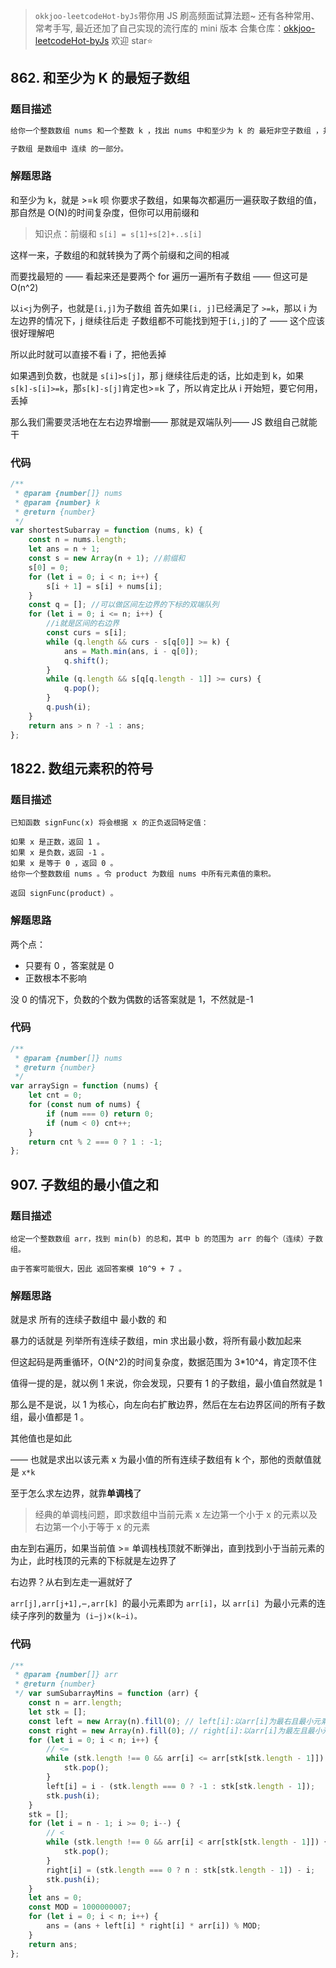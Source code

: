 > `okkjoo-leetcodeHot-byJs`带你用 JS 刷高频面试算法题~
> 还有各种常用、常考手写, 最近还加了自己实现的流行库的 mini 版本
> 合集仓库：[okkjoo-leetcodeHot-byJs](https://github.com/okkjoo/okkjoo-leetcodeHot-byJs)
> 欢迎 star⭐

## 862. 和至少为 K 的最短子数组

### 题目描述

```js
给你一个整数数组 nums 和一个整数 k ，找出 nums 中和至少为 k 的 最短非空子数组 ，并返回该子数组的长度。如果不存在这样的 子数组 ，返回 -1 。

子数组 是数组中 连续 的一部分。
```

### 解题思路

和至少为 k，就是 >=k 呗
你要求子数组，如果每次都遍历一遍获取子数组的值，那自然是 O(N)的时间复杂度，但你可以用前缀和

> 知识点：前缀和 `s[i] = s[1]+s[2]+..s[i]`

这样一来，子数组的和就转换为了两个前缀和之间的相减

而要找最短的 —— 看起来还是要两个 for 遍历一遍所有子数组 —— 但这可是 O(n^2)

以`i<j`为例子，也就是`[i,j]`为子数组
首先如果`[i, j]`已经满足了 `>=k`，那以 i 为左边界的情况下，j 继续往后走 子数组都不可能找到短于`[i,j]`的了 —— 这个应该很好理解吧

所以此时就可以直接不看 i 了，把他丢掉

如果遇到负数，也就是 `s[i]>s[j]`，那 j 继续往后走的话，比如走到 k，如果`s[k]-s[i]>=k`，那`s[k]-s[j]`肯定也>=k 了，所以肯定比从 i 开始短，要它何用，丢掉

那么我们需要灵活地在左右边界增删—— 那就是双端队列—— JS 数组自己就能干

### 代码

```js
/**
 * @param {number[]} nums
 * @param {number} k
 * @return {number}
 */
var shortestSubarray = function (nums, k) {
	const n = nums.length;
	let ans = n + 1;
	const s = new Array(n + 1); //前缀和
	s[0] = 0;
	for (let i = 0; i < n; i++) {
		s[i + 1] = s[i] + nums[i];
	}
	const q = []; //可以做区间左边界的下标的双端队列
	for (let i = 0; i <= n; i++) {
		//i就是区间的右边界
		const curs = s[i];
		while (q.length && curs - s[q[0]] >= k) {
			ans = Math.min(ans, i - q[0]);
			q.shift();
		}
		while (q.length && s[q[q.length - 1]] >= curs) {
			q.pop();
		}
		q.push(i);
	}
	return ans > n ? -1 : ans;
};
```

## 1822. 数组元素积的符号

### 题目描述

```
已知函数 signFunc(x) 将会根据 x 的正负返回特定值：

如果 x 是正数，返回 1 。
如果 x 是负数，返回 -1 。
如果 x 是等于 0 ，返回 0 。
给你一个整数数组 nums 。令 product 为数组 nums 中所有元素值的乘积。

返回 signFunc(product) 。
```

### 解题思路

两个点：

- 只要有 0 ，答案就是 0
- 正数根本不影响

没 0 的情况下，负数的个数为偶数的话答案就是 1，不然就是-1

### 代码

```js
/**
 * @param {number[]} nums
 * @return {number}
 */
var arraySign = function (nums) {
	let cnt = 0;
	for (const num of nums) {
		if (num === 0) return 0;
		if (num < 0) cnt++;
	}
	return cnt % 2 === 0 ? 1 : -1;
};
```

## 907. 子数组的最小值之和

### 题目描述

```
给定一个整数数组 arr，找到 min(b) 的总和，其中 b 的范围为 arr 的每个（连续）子数组。

由于答案可能很大，因此 返回答案模 10^9 + 7 。
```

### 解题思路

就是求 所有的连续子数组中 最小数的 和

暴力的话就是 列举所有连续子数组，min 求出最小数，将所有最小数加起来

但这起码是两重循环，O(N^2)的时间复杂度，数据范围为 3\*10^4，肯定顶不住

值得一提的是，就以例 1 来说，你会发现，只要有 1 的子数组，最小值自然就是 1

那么是不是说，以 1 为核心，向左向右扩散边界，然后在左右边界区间的所有子数组，最小值都是 1 。

其他值也是如此

—— 也就是求出以该元素 x 为最小值的所有连续子数组有 k 个，那他的贡献值就是 `x*k`

至于怎么求左边界，就靠**单调栈**了

> 经典的单调栈问题，即求数组中当前元素 x 左边第一个小于 x 的元素以及右边第一个小于等于 x 的元素

由左到右遍历，如果当前值 >= 单调栈栈顶就不断弹出，直到找到小于当前元素的为止，此时栈顶的元素的下标就是左边界了

右边界？从右到左走一遍就好了

`arr[j],arr[j+1],⋯,arr[k] `的最小元素即为 `arr[i]`，以 `arr[i] `为最小元素的连续子序列的数量为` (i−j)×(k−i)。`

### 代码

```js
/**
 * @param {number[]} arr
 * @return {number}
 */ var sumSubarrayMins = function (arr) {
	const n = arr.length;
	let stk = [];
	const left = new Array(n).fill(0); // left[i]:以arr[i]为最右且最小元素数目
	const right = new Array(n).fill(0); // right[i]:以arr[i]为最左且最小元素数目
	for (let i = 0; i < n; i++) {
		// <=
		while (stk.length !== 0 && arr[i] <= arr[stk[stk.length - 1]]) {
			stk.pop();
		}
		left[i] = i - (stk.length === 0 ? -1 : stk[stk.length - 1]);
		stk.push(i);
	}
	stk = [];
	for (let i = n - 1; i >= 0; i--) {
		// <
		while (stk.length !== 0 && arr[i] < arr[stk[stk.length - 1]]) {
			stk.pop();
		}
		right[i] = (stk.length === 0 ? n : stk[stk.length - 1]) - i;
		stk.push(i);
	}
	let ans = 0;
	const MOD = 1000000007;
	for (let i = 0; i < n; i++) {
		ans = (ans + left[i] * right[i] * arr[i]) % MOD;
	}
	return ans;
};
```
